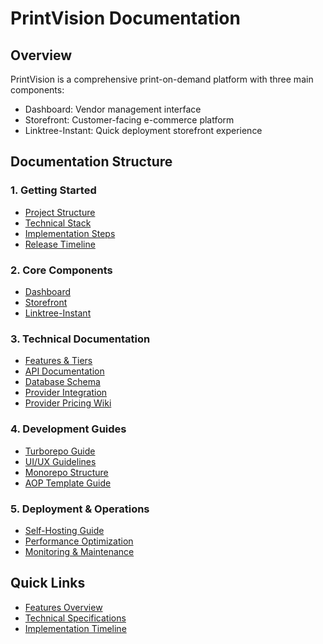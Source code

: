 # PrintVision Documentation

## Overview
PrintVision is a comprehensive print-on-demand platform with three main components:
- Dashboard: Vendor management interface
- Storefront: Customer-facing e-commerce platform
- Linktree-Instant: Quick deployment storefront experience

## Documentation Structure

### 1. Getting Started
- [Project Structure](./structure.md)
- [Technical Stack](./technical_spec.md)
- [Implementation Steps](./implementation_steps.md)
- [Release Timeline](./release_timeline.md)

### 2. Core Components
- [Dashboard](./dashboard/README.md)
- [Storefront](./storefront/README.md)
- [Linktree-Instant](./linktree/README.md)

### 3. Technical Documentation
- [Features & Tiers](./features.md)
- [API Documentation](./api/README.md)
- [Database Schema](./api/db.sql)
- [Provider Integration](./api/provider-integration.md)
- [Provider Pricing Wiki](./api/provider-pricing.md)

### 4. Development Guides
- [Turborepo Guide](./guides/turborepo.md)
- [UI/UX Guidelines](./ui_ux_phases.md)
- [Monorepo Structure](./monorepo-structure.md)
- [AOP Template Guide](./guides/aop-template-guide.md)

### 5. Deployment & Operations
- [Self-Hosting Guide](./deployment/self-hosting.md)
- [Performance Optimization](./deployment/performance.md)
- [Monitoring & Maintenance](./deployment/monitoring.md)

## Quick Links
- [Features Overview](./features.md)
- [Technical Specifications](./technical_spec.md)
- [Implementation Timeline](./release_timeline.md)
